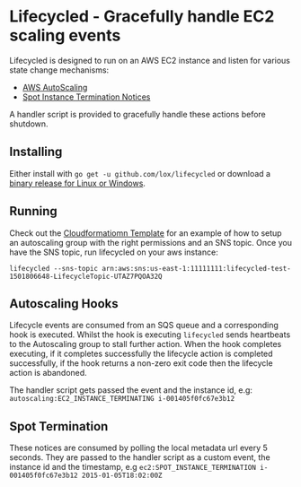 Lifecycled - Gracefully handle EC2 scaling events
=======================================================

Lifecycled is designed to run on an AWS EC2 instance and listen for various state change mechanisms:

 * [AWS AutoScaling](https://docs.aws.amazon.com/AutoScaling/latest/DeveloperGuide/lifecycle-hooks.html)
 * [Spot Instance Termination Notices](http://docs.aws.amazon.com/AWSEC2/latest/UserGuide/spot-interruptions.html)

A handler script is provided to gracefully handle these actions before shutdown.

Installing
----------

Either install with `go get -u github.com/lox/lifecycled` or download a [binary release for Linux or Windows](https://github.com/lox/lifecycled/releases).

Running
-------

Check out the [Cloudformatiomn Template](cloudformation/template.yml) for an example of how to setup an autoscaling group with the right permissions and an SNS topic. Once you have the SNS topic, run lifecycled on your aws instance:

```
lifecycled --sns-topic arn:aws:sns:us-east-1:11111111:lifecycled-test-1501806648-LifecycleTopic-UTAZ7PQOA32Q
```

Autoscaling Hooks
-----------------

Lifecycle events are consumed from an SQS queue and a corresponding hook is executed. Whilst the hook is executing `lifecycled` sends heartbeats to the Autoscaling group to stall further action. When the hook completes executing, if it completes successfully the lifecycle action is completed successfully, if the hook returns a non-zero exit code then the lifecycle action is abandoned.

The handler script gets passed the event and the instance id, e.g: `autoscaling:EC2_INSTANCE_TERMINATING i-001405f0fc67e3b12`

Spot Termination
----------------

These notices are consumed by polling the local metadata url every 5 seconds. They are passed to the handler script as a custom event, the instance id and the timestamp, e.g `ec2:SPOT_INSTANCE_TERMINATION i-001405f0fc67e3b12 2015-01-05T18:02:00Z`


